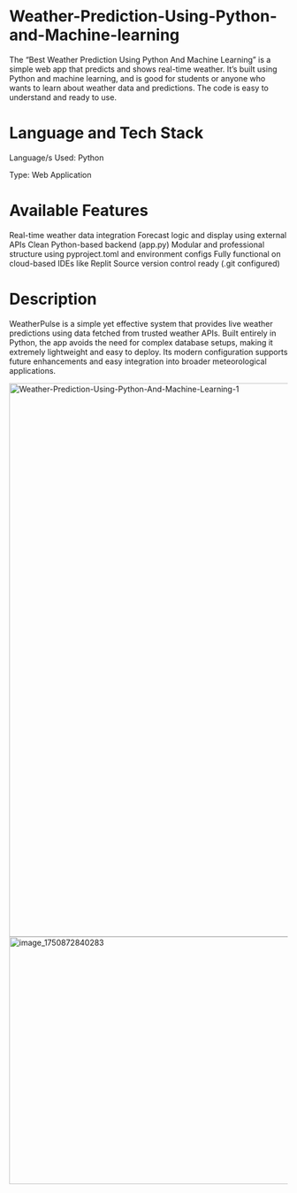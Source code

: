 # Weather-Prediction-Using-Python-and-Machine-learning
The “Best Weather Prediction Using Python And Machine Learning” is a simple web app that predicts and shows real-time weather. It’s built using Python and machine learning, and is good for students or anyone who wants to learn about weather data and predictions. The code is easy to understand and ready to use.

# Language and Tech Stack

Language/s Used: Python

Type: Web Application


# Available Features


Real-time weather data integration
Forecast logic and display using external APIs
Clean Python-based backend (app.py)
Modular and professional structure using pyproject.toml and environment configs
Fully functional on cloud-based IDEs like Replit
Source version control ready (.git configured)


# Description

WeatherPulse is a simple yet effective system that provides live weather predictions using data fetched from trusted weather APIs. Built entirely in Python, the app avoids the need for complex database setups, making it extremely lightweight and easy to deploy. Its modern configuration supports future enhancements and easy integration into broader meteorological applications.

<img width="1919" height="1000" alt="Weather-Prediction-Using-Python-And-Machine-Learning-1" src="https://github.com/user-attachments/assets/5ba46e73-bf5a-4c08-8b9f-8f9477d7ebcb" />


<img width="1508" height="447" alt="image_1750872840283" src="https://github.com/user-attachments/assets/730fe858-ff15-497e-8fd9-96a207e4d38b" />


